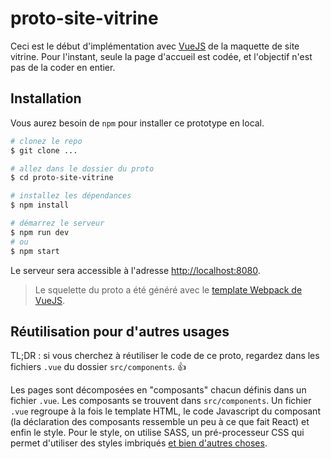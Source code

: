 # proto-site-vitrine

Ceci est le début d'implémentation avec [VueJS](http://vuejs.org) de la maquette de site vitrine. Pour l'instant, seule la page d'accueil est codée, et l'objectif n'est pas de la coder en entier.

## Installation

Vous aurez besoin de `npm` pour installer ce prototype en local.

```bash
# clonez le repo
$ git clone ...

# allez dans le dossier du proto
$ cd proto-site-vitrine

# installez les dépendances
$ npm install

# démarrez le serveur
$ npm run dev
# ou
$ npm start
```

Le serveur sera accessible à l'adresse [http://localhost:8080](http://localhost:8080).

> Le squelette du proto a été généré avec le [template Webpack de VueJS](https://vuejs-templates.github.io/webpack/).

## Réutilisation pour d'autres usages

TL;DR : si vous cherchez à réutiliser le code de ce proto, regardez dans les fichiers `.vue` du dossier `src/components`. :+1:

Les pages sont décomposées en "composants" chacun définis dans un fichier `.vue`. Les composants se trouvent dans `src/components`. Un fichier `.vue` regroupe à la fois le template HTML, le code Javascript du composant (la déclaration des composants ressemble un peu à ce que fait React) et enfin le style. Pour le style, on utilise SASS, un pré-processeur CSS qui permet d'utiliser des styles imbriqués [et bien d'autres choses](http://sass-lang.com).
